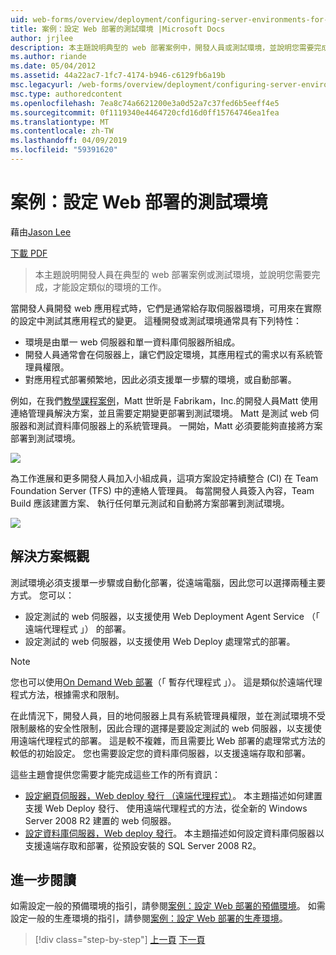 ```yaml
---
uid: web-forms/overview/deployment/configuring-server-environments-for-web-deployment/scenario-configuring-a-test-environment-for-web-deployment
title: 案例：設定 Web 部署的測試環境 |Microsoft Docs
author: jrjlee
description: 本主題說明典型的 web 部署案例中，開發人員或測試環境，並說明您需要完成，才能設定 si 工作...
ms.author: riande
ms.date: 05/04/2012
ms.assetid: 44a22ac7-1fc7-4174-b946-c6129fb6a19b
msc.legacyurl: /web-forms/overview/deployment/configuring-server-environments-for-web-deployment/scenario-configuring-a-test-environment-for-web-deployment
msc.type: authoredcontent
ms.openlocfilehash: 7ea8c74a6621200e3a0d52a7c37fed6b5eeff4e5
ms.sourcegitcommit: 0f1119340e4464720cfd16d0ff15764746ea1fea
ms.translationtype: MT
ms.contentlocale: zh-TW
ms.lasthandoff: 04/09/2019
ms.locfileid: "59391620"
---
```

# <a name="scenario-configuring-a-test-environment-for-web-deployment"></a>案例：設定 Web 部署的測試環境

藉由[Jason Lee](https://github.com/jrjlee)

[下載 PDF](https://msdnshared.blob.core.windows.net/media/MSDNBlogsFS/prod.evol.blogs.msdn.com/CommunityServer.Blogs.Components.WeblogFiles/00/00/00/63/56/8130.DeployingWebAppsInEnterpriseScenarios.pdf)

> 本主題說明開發人員在典型的 web 部署案例或測試環境，並說明您需要完成，才能設定類似的環境的工作。


當開發人員開發 web 應用程式時，它們是通常給存取伺服器環境，可用來在實際的設定中測試其應用程式的變更。 這種開發或測試環境通常具有下列特性：

- 環境是由單一 web 伺服器和單一資料庫伺服器所組成。
- 開發人員通常會在伺服器上，讓它們設定環境，其應用程式的需求以有系統管理員權限。
- 對應用程式部署頻繁地，因此必須支援單一步驟的環境，或自動部署。

例如，在我們[教學課程案例](../deploying-web-applications-in-enterprise-scenarios/enterprise-web-deployment-scenario-overview.md)，Matt 世昕是 Fabrikam，Inc.的開發人員Matt 使用連絡管理員解決方案，並且需要定期變更部署到測試環境。 Matt 是測試 web 伺服器和測試資料庫伺服器上的系統管理員。 一開始，Matt 必須要能夠直接將方案部署到測試環境。

![](scenario-configuring-a-test-environment-for-web-deployment/_static/image1.png)

為工作進展和更多開發人員加入小組成員，這項方案設定持續整合 (CI) 在 Team Foundation Server (TFS) 中的連絡人管理員。 每當開發人員簽入內容，Team Build 應該建置方案、 執行任何單元測試和自動將方案部署到測試環境。

![](scenario-configuring-a-test-environment-for-web-deployment/_static/image2.png)

## <a name="solution-overview"></a>解決方案概觀

測試環境必須支援單一步驟或自動化部署，從遠端電腦，因此您可以選擇兩種主要方式。 您可以：

- 設定測試的 web 伺服器，以支援使用 Web Deployment Agent Service （「 遠端代理程式 」） 的部署。
- 設定測試的 web 伺服器，以支援使用 Web Deploy 處理常式的部署。

> [!NOTE]
> 您也可以使用[On Demand Web 部署](https://technet.microsoft.com/library/ee517345(WS.10).aspx)（「 暫存代理程式 」）。 這是類似於遠端代理程式方法，根據需求和限制。


在此情況下，開發人員，目的地伺服器上具有系統管理員權限，並在測試環境不受限制嚴格的安全性限制，因此合理的選擇是要設定測試的 web 伺服器，以支援使用遠端代理程式的部署。 這是較不複雜，而且需要比 Web 部署的處理常式方法的較低的初始設定。 您也需要設定您的資料庫伺服器，以支援遠端存取和部署。

這些主題會提供您需要才能完成這些工作的所有資訊：

- [設定網頁伺服器，Web deploy 發行 （遠端代理程式）](configuring-a-web-server-for-web-deploy-publishing-remote-agent.md)。 本主題描述如何建置支援 Web Deploy 發行、 使用遠端代理程式的方法，從全新的 Windows Server 2008 R2 建置的 web 伺服器。
- [設定資料庫伺服器，Web deploy 發行](configuring-a-database-server-for-web-deploy-publishing.md)。 本主題描述如何設定資料庫伺服器以支援遠端存取和部署，從預設安裝的 SQL Server 2008 R2。

## <a name="further-reading"></a>進一步閱讀

如需設定一般的預備環境的指引，請參閱[案例：設定 Web 部署的預備環境](scenario-configuring-a-staging-environment-for-web-deployment.md)。 如需設定一般的生產環境的指引，請參閱[案例：設定 Web 部署的生產環境](scenario-configuring-a-production-environment-for-web-deployment.md)。

> [!div class="step-by-step"]
> [上一頁](choosing-the-right-approach-to-web-deployment.md)
> [下一頁](scenario-configuring-a-staging-environment-for-web-deployment.md)
